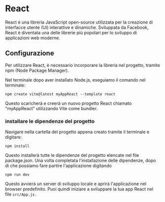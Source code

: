 # React
React è una libreria JavaScript open-source utilizzata per la creazione di interfacce utente (UI) interattive e dinamiche. Sviluppata da Facebook, React è diventata una delle librerie più popolari per lo sviluppo di applicazioni web moderne.
## Configurazione
Per utilizzare React, è necessario incorporare la libreria nel progetto, tramite npm (Node Package Manager).

Nel terminale dopo aver installato Node.js, eseguiamo il comando nel terminale:

    npm create vite@latest myAppReact --template react

Questo scaricherà e creerà un nuovo progetto React chiamato "myAppReact" utilizzando Vite come bundler.
### installare le dipendenze del progetto
Navigare nella cartella del progetto appena creato tramite il terminale e digitare:

    npm install

Questo installerà tutte le dipendenze del progetto elencate nel file package.json.
Una volta completata l'installazione delle dipendenze,
dopo di che possiamo fare partire l'applicazione digitando

    npm run dev

Questo avvierà un server di sviluppo locale e aprirà l'applicazione nel browser predefinito. Puoi quindi iniziare a sviluppare la tua app React nel file `src/App.js.`